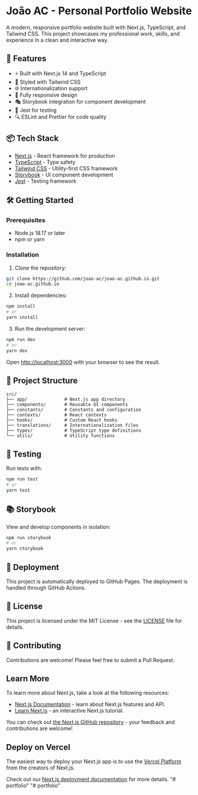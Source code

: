 # João AC - Personal Portfolio Website

A modern, responsive portfolio website built with Next.js, TypeScript, and Tailwind CSS. This project showcases my professional work, skills, and experience in a clean and interactive way.

## 🚀 Features

- ⚡️ Built with Next.js 14 and TypeScript
- 🎨 Styled with Tailwind CSS
- 🌐 Internationalization support
- 📱 Fully responsive design
- 🎭 Storybook integration for component development
- 🧪 Jest for testing
- 🔍 ESLint and Prettier for code quality

## 📦 Tech Stack

- [Next.js](https://nextjs.org/) - React framework for production
- [TypeScript](https://www.typescriptlang.org/) - Type safety
- [Tailwind CSS](https://tailwindcss.com/) - Utility-first CSS framework
- [Storybook](https://storybook.js.org/) - UI component development
- [Jest](https://jestjs.io/) - Testing framework

## 🛠️ Getting Started

### Prerequisites

- Node.js 18.17 or later
- npm or yarn

### Installation

1. Clone the repository:
```bash
git clone https://github.com/joao-ac/joao-ac.github.io.git
cd joao-ac.github.io
```

2. Install dependencies:
```bash
npm install
# or
yarn install
```

3. Run the development server:
```bash
npm run dev
# or
yarn dev
```

Open [http://localhost:3000](http://localhost:3000) with your browser to see the result.

## 📁 Project Structure

```
src/
├── app/              # Next.js app directory
├── components/       # Reusable UI components
├── constants/        # Constants and configuration
├── contexts/         # React contexts
├── hooks/            # Custom React hooks
├── translations/     # Internationalization files
├── types/            # TypeScript type definitions
└── utils/            # Utility functions
```

## 🧪 Testing

Run tests with:
```bash
npm run test
# or
yarn test
```

## 📚 Storybook

View and develop components in isolation:
```bash
npm run storybook
# or
yarn storybook
```

## 🚀 Deployment

This project is automatically deployed to GitHub Pages. The deployment is handled through GitHub Actions.

## 📝 License

This project is licensed under the MIT License - see the [LICENSE](LICENSE) file for details.

## 🤝 Contributing

Contributions are welcome! Please feel free to submit a Pull Request.

## Learn More

To learn more about Next.js, take a look at the following resources:

- [Next.js Documentation](https://nextjs.org/docs) - learn about Next.js features and API.
- [Learn Next.js](https://nextjs.org/learn) - an interactive Next.js tutorial.

You can check out [the Next.js GitHub repository](https://github.com/vercel/next.js) - your feedback and contributions are welcome!

## Deploy on Vercel

The easiest way to deploy your Next.js app is to use the [Vercel Platform](https://vercel.com/new?utm_medium=default-template&filter=next.js&utm_source=create-next-app&utm_campaign=create-next-app-readme) from the creators of Next.js.

Check out our [Next.js deployment documentation](https://nextjs.org/docs/app/building-your-application/deploying) for more details.
"# portfolio" 
"# portfolio" 
